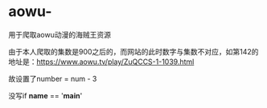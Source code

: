 # aowu-
用于爬取aowu动漫的海贼王资源

由于本人爬取的集数是900之后的，而网站的此时数字与集数不对应，如第142的地址是：https://www.aowu.tv/play/ZuQCCS-1-1039.html

故设置了number = num - 3

没写if __name__ == '__main__'
